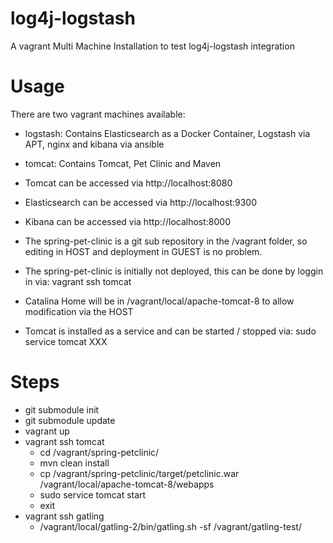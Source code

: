 log4j-logstash
==============

A vagrant Multi Machine Installation to test log4j-logstash integration

Usage
====

There are two vagrant machines available:
* logstash: Contains Elasticsearch as a Docker Container, Logstash via APT, nginx and kibana via ansible
* tomcat: Contains Tomcat, Pet Clinic and Maven

* Tomcat can be accessed via http://localhost:8080
* Elasticsearch can be accessed via http://localhost:9300
* Kibana can be accessed via http://localhost:8000

* The spring-pet-clinic is a git sub repository in the /vagrant folder, so editing in HOST and deployment in GUEST is no problem. 
* The spring-pet-clinic is initially not deployed, this can be done by loggin in via: vagrant ssh tomcat
* Catalina Home will be in /vagrant/local/apache-tomcat-8 to allow modification via the HOST
* Tomcat is installed as a service and can be started / stopped via: sudo service tomcat XXX

 Steps
 =====
 
* git submodule init
* git submodule update
* vagrant up
* vagrant ssh tomcat
	* cd /vagrant/spring-petclinic/
	* mvn clean install
	* cp /vagrant/spring-petclinic/target/petclinic.war /vagrant/local/apache-tomcat-8/webapps
	* sudo service tomcat start
	* exit
* vagrant ssh gatling
	* /vagrant/local/gatling-2/bin/gatling.sh -sf /vagrant/gatling-test/